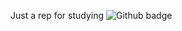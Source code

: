 Just a rep for studying
![Github badge](https://github.com/HugoTheDeveloper/testing_tests/tree/master/.github/workflows/hello-world.yml/badge.svg)
